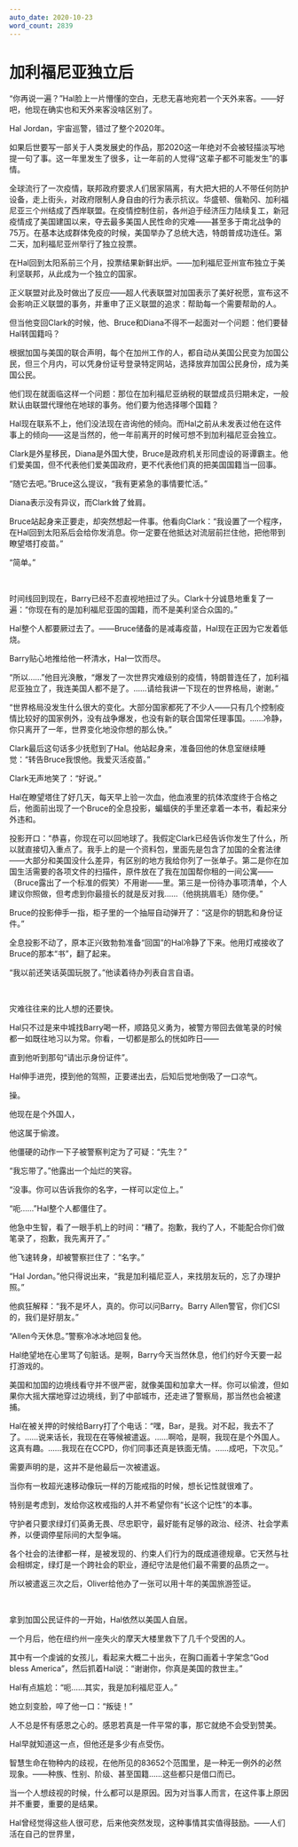 ```yaml
---
auto_date: 2020-10-23
word_count: 2839
---
```


# 加利福尼亚独立后

“你再说一遍？”Hal脸上一片懵懂的空白，无悲无喜地宛若一个天外来客。——好吧，他现在确实也和天外来客没啥区别了。

Hal Jordan，宇宙巡警，错过了整个2020年。

如果后世要写一部关于人类发展史的作品，那2020这一年绝对不会被轻描淡写地提一句了事。这一年里发生了很多，让一年前的人觉得“这辈子都不可能发生”的事情。

全球流行了一次疫情，联邦政府要求人们居家隔离，有大把大把的人不带任何防护设备，走上街头，对政府限制人身自由的行为表示抗议。华盛顿、俄勒冈、加利福尼亚三个州结成了西岸联盟。在疫情控制住前，各州迫于经济压力陆续复工，新冠疫情成了美国建国以来，夺去最多美国人民性命的灾难——甚至多于南北战争的75万。在基本达成群体免疫的时候，美国举办了总统大选，特朗普成功连任。第二天，加利福尼亚州举行了独立投票。

在Hal回到太阳系前三个月，投票结果新鲜出炉。——加利福尼亚州宣布独立于美利坚联邦，从此成为一个独立的国家。

正义联盟对此及时做出了反应——超人代表联盟对加国表示了美好祝愿，宣布这不会影响正义联盟的事务，并重申了正义联盟的追求：帮助每一个需要帮助的人。

但当他变回Clark的时候，他、Bruce和Diana不得不一起面对一个问题：他们要替Hal转国籍吗？

根据加国与美国的联合声明，每个在加州工作的人，都自动从美国公民变为加国公民，但三个月内，可以凭身份证号登录特定网站，选择放弃加国公民身份，成为美国公民。

他们现在就面临这样一个问题：那位在加利福尼亚纳税的联盟成员归期未定，一般默认由联盟代理他在地球的事务。他们要为他选择哪个国籍？

Hal现在联系不上，他们没法现在咨询他的倾向。而Hal之前从未发表过他在这件事上的倾向——这是当然的，他一年前离开的时候可想不到加利福尼亚会独立。

Clark是外星移民，Diana是外国大使，Bruce是政府机关形同虚设的哥谭霸主。他们爱美国，但不代表他们爱美国政府，更不代表他们真的把美国国籍当一回事。

“随它去吧。”Bruce这么提议，“我有更紧急的事情要忙活。”

Diana表示没有异议，而Clark耸了耸肩。

Bruce站起身来正要走，却突然想起一件事。他看向Clark：“我设置了一个程序，在Hal回到太阳系后会给你发消息。你一定要在他抵达对流层前拦住他，把他带到瞭望塔打疫苗。”

“简单。”

<br>

时间线回到现在，Barry已经不忍直视地扭过了头。Clark十分诚恳地重复了一遍：“你现在有的是加利福尼亚国的国籍，而不是美利坚合众国的。”

Hal整个人都要厥过去了。——Bruce储备的是减毒疫苗，Hal现在正因为它发着低烧。

Barry贴心地推给他一杯清水，Hal一饮而尽。

“所以……”他目光涣散，“爆发了一次世界灾难级别的疫情，特朗普连任了，加利福尼亚独立了，我连美国人都不是了。……请给我讲一下现在的世界格局，谢谢。”

“世界格局没发生什么很大的变化。大部分国家都死了不少人——只有几个控制疫情比较好的国家例外，没有战争爆发，也没有新的联合国常任理事国。……冷静，你只离开了一年，世界变化地没你想的那么快。”

Clark最后这句话多少抚慰到了Hal。他站起身来，准备回他的休息室继续睡觉：“转告Bruce我恨他。我爱灭活疫苗。”

Clark无声地笑了：“好说。”

Hal在瞭望塔住了好几天，每天早上验一次血，他血液里的抗体浓度终于合格之后，他面前出现了一个Bruce的全息投影，蝙蝠侠的手里还拿着一本书，看起来分外违和。

投影开口：“恭喜，你现在可以回地球了。我假定Clark已经告诉你发生了什么，所以就直接切入重点了。我手上的是一个资料包，里面先是包含了加国的全套法律——大部分和美国没什么差异，有区别的地方我给你列了一张单子。第二是你在加国生活需要的各项文件的扫描件，原件放在了我在加国帮你租的一间公寓——（Bruce露出了一个标准的假笑）不用谢——里。第三是一份待办事项清单，个人建议你照做，但考虑到你最擅长的就是反对我……（他挑挑眉毛）随你便。”

Bruce的投影伸手一指，柜子里的一个抽屉自动弹开了：“这是你的钥匙和身份证件。”

全息投影不动了，原本正兴致勃勃准备“回国”的Hal冷静了下来。他用灯戒接收了Bruce的那本“书”，翻了起来。

“我以前还笑话英国玩脱了。”他读着待办列表自言自语。

<br>

灾难往往来的比人想的还要快。

Hal只不过是来中城找Barry喝一杯，顺路见义勇为，被警方带回去做笔录的时候都一如既往地习以为常。你看，一切都是那么的恍如昨日——

直到他听到那句“请出示身份证件”。

Hal伸手进兜，摸到他的驾照，正要递出去，后知后觉地倒吸了一口凉气。

操。

他现在是个外国人，

他这属于偷渡。

他僵硬的动作一下子被警察判定为了可疑：“先生？”

“我忘带了。”他露出一个灿烂的笑容。

“没事。你可以告诉我你的名字，一样可以定位上。”

“呃……”Hal整个人都僵住了。

他急中生智，看了一眼手机上的时间：“糟了。抱歉，我约了人，不能配合你们做笔录了，抱歉，我先离开了。”

他飞速转身，却被警察拦住了：“名字。”

“Hal Jordan。”他只得说出来，“我是加利福尼亚人，来找朋友玩的，忘了办理护照。”

他疯狂解释：“我不是坏人，真的。你可以问Barry。Barry Allen警官，你们CSI的，我们是好朋友。”

“Allen今天休息。”警察冷冰冰地回复他。

Hal绝望地在心里骂了句脏话。是啊，Barry今天当然休息，他们约好今天要一起打游戏的。

美国和加国的边境线看守并不很严密，就像美国和加拿大一样。你可以偷渡，但如果你大摇大摆地穿过边境线，到了中部城市，还走进了警察局，那当然也会被逮捕。

Hal在被关押的时候给Barry打了个电话：“嘿，Bar，是我。对不起，我去不了了。……说来话长，我现在在等候被遣返。……啊哈，是啊，我现在是个外国人。这真有趣。……我现在在CCPD，你们同事还真是铁面无情。……成吧，下次见。”

需要声明的是，这并不是他最后一次被遣返。

当你有一枚超光速移动像玩一样的万能戒指的时候，想长记性就很难了。

特别是考虑到，发给你这枚戒指的人并不希望你有“长这个记性”的本事。

守护者只要求绿灯们英勇无畏、尽忠职守，最好能有足够的政治、经济、社会学素养，以便调停星际间的大型争端。

各个社会的法律都一样，是被发现的、约束人们行为的既成道德规章。它天然与社会相绑定，绿灯是一个跨社会的职业，遵纪守法是他们最不需要的品质之一。

所以被遣返三次之后，Oliver给他办了一张可以用十年的美国旅游签证。

<br>

拿到加国公民证件的一开始，Hal依然以美国人自居。

一个月后，他在纽约州一座失火的摩天大楼里救下了几千个受困的人。

其中有一个虔诚的女孩儿，看起来大概二十出头，在胸口画着十字架念“God bless America”，然后抓着Hal说：“谢谢你，你真是美国的救世主。”

Hal有点尴尬：“呃……其实，我是加利福尼亚人。”

她立刻变脸，啐了他一口：“叛徒！”

人不总是怀有感恩之心的。感恩若真是一件平常的事，那它就绝不会受到赞美。

Hal早就知道这一点，但他还是多少有点受伤。

智慧生命在物种内的歧视，在他所见的83652个范围里，是一种无一例外的必然现象。——种族、性别、阶级、甚至国籍……这些都只是借口而已。

当一个人想歧视的时候，什么都可以是原因。因为对当事人而言，在这件事上原因并不重要，重要的是结果。

Hal曾经觉得这些人很可悲，后来他突然发现，这种事情其实值得鼓励。——人们活在自己的世界里，
